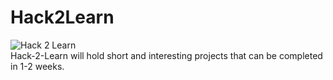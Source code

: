 # Hack2Learn
![Hack 2 Learn](https://github.com/ERA-IITK/Hack2Learn/blob/master/hack2learn.png)  
Hack-2-Learn will hold short and interesting projects that can be completed in 1-2 weeks.
